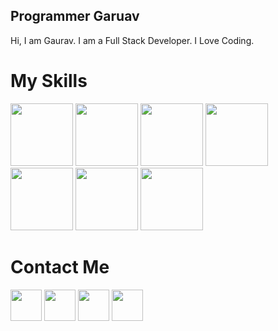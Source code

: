 ## Programmer Garuav
Hi, I am Gaurav.
I am a Full Stack Developer.
I Love Coding.
# My Skills
<img src="https://programmergaurav.me/img/html-5.svg" height="100"/> <img src="https://programmergaurav.me/img/css3.svg" height="100"/> <img src="https://programmergaurav.me/img/sass.svg" height="100"/> <img src="https://programmergaurav.me/img/bootstrap.svg" height="100"/> <img src="https://programmergaurav.me/img/js.svg" height="100"/> <img src="https://programmergaurav.me/img/jquery.svg" height="100"/> <img src="https://programmergaurav.me/img/django.svg" height="100"/>

# Contact Me
<a href="https://instagram.com/programmergaurav"><img src="https://cdn.worldvectorlogo.com/logos/instagram-2016.svg" width=50></a>
<a href="https://instagram.com/programmergaurav"><img src="https://cdn.worldvectorlogo.com/logos/instagram-2016.svg" width=50></a>
<a href="https://instagram.com/programmergaurav"><img src="https://cdn.worldvectorlogo.com/logos/instagram-2016.svg" width=50></a>
<a href="https://instagram.com/programmergaurav"><img src="https://cdn.worldvectorlogo.com/logos/instagram-2016.svg" width=50></a>